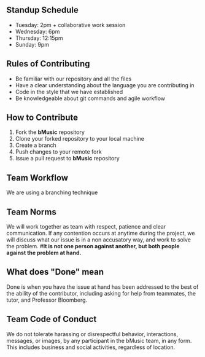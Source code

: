 ## Standup Schedule
- Tuesday: 2pm + collaborative work session
- Wednesday: 6pm
- Thursday: 12:15pm
- Sunday: 9pm

## Rules of Contributing
- Be familiar with our repository and all the files
- Have a clear understanding about the language you are contributing in 
- Code in the style that we have established 
- Be knowledgeable about git commands and agile workflow

## How to Contribute
1) Fork the **bMusic** repository
2) Clone your forked repository to your local machine
3) Create a branch
4) Push changes to your remote fork
5) Issue a pull request to **bMusic** repository

## Team Workflow
We are using a branching technique


## Team Norms
We will work together as team with respect, patience and clear communication. If any contention occurs at anytime during the project, we will discuss what our issue is in a non accusatory way, and work to solve the problem. 
#**It is not one person against another, but both people against the problem at hand.**
## What does "Done" mean
Done is when you have the issue at hand has been addressed to the best of the ability of the contributor, including asking for help from teammates, the tutor, and Professor Bloomberg.

## Team Code of Conduct
We do not tolerate harassing or disrespectful behavior, interactions, messages, or images, by any participant in the bMusic team, in any form. This includes business and social activities, regardless of location.
